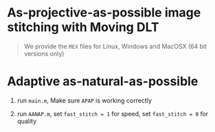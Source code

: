 # As-projective-as-possible image stitching with Moving DLT

> We provide the `MEX` files for Linux, Windows and MacOSX (64 bit versions only)

# Adaptive as-natural-as-possible

1. run `main.m`, Make sure `APAP` is working correctly

2. run `AANAP.m`, set `fast_stitch = 1` for speed, set `fast_stitch = 0` for quality
